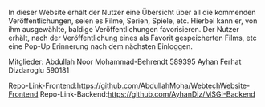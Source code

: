In dieser Website erhält der Nutzer eine Übersicht über all die kommenden Veröffentlichungen, seien es Filme, Serien, Spiele, etc. Hierbei kann er, von ihm ausgewählte, baldige Veröffentlichungen favorisieren. Der Nutzer erhält, nach der Veröffentlichung eines als Favorit gespeicherten Films, etc eine Pop-Up Erinnerung nach dem nächsten Einloggen.

Mitglieder: 
Abdullah Noor Mohammad-Behrendt
589395
Ayhan Ferhat Dizdaroglu 
590181

Repo-Link-Frontend:https://github.com/AbdullahMoha/WebtechWebsite-Frontend
Repo-Link-Backend:https://github.com/AyhanDiz/MSGI-Backend
